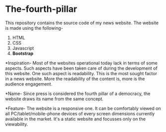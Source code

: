 # The-fourth-pillar
This repository contains the source code of my news website.
The website is made using the following-
1. HTML
2. CSS
3. Javascript
4. **Bootstrap**

*Inspiration-
Most of the websites operational today lack in terms of some aspects. Such aspects have been taken care of during the development of this website.
One such aspect is readability. This is the most sought factor in a news website. More the readability of the content is, more is the audience engagement.

*Name-
Since press is considered the fourth pillar of a democracy, the website draws its name from the same concept.

*Feature-
The website is a responsive one. It can be comfortably viewed on all PC/tablet/mobile-phone devices of every screen dimensions currently available in the market.
It's a static website and focusses only on the viewability.
